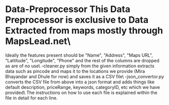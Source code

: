 # Data-Preprocessor This Data Preprocessor is exclusive to Data Extracted from maps mostly through MapsLead.net\ 
Ideally the features present should be "Name", "Address", "Maps URL", "Lattitude", "Longitude", "Phone" and the rest of the columns are dropped as are of no use\ 
-cleaner.py simply from the given information extracts data such as pincode and maps it to the locations we provide (Mira Bhayandar and Dhule for now) and saves it as a CSV file\ 
-json_convertor.py converts the CSV file from above into a json format and adds things like default description, priceRange, keywords, categoryID, etc which we have provided\ 
The instructions on how to use each file is explained within the file in detail for each line.
